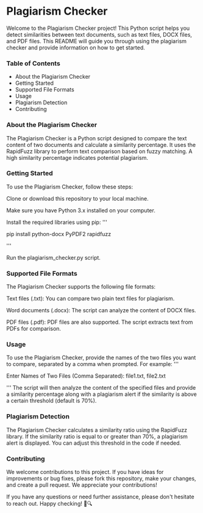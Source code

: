 # Plagiarism Checker
Welcome to the Plagiarism Checker project! This Python script helps you detect similarities between text documents, such as text files, DOCX files, and PDF files. This README will guide you through using the plagiarism checker and provide information on how to get started.

### Table of Contents
* About the Plagiarism Checker
* Getting Started
* Supported File Formats
* Usage
* Plagiarism Detection
* Contributing

### About the Plagiarism Checker
The Plagiarism Checker is a Python script designed to compare the text content of two documents and calculate a similarity percentage. It uses the RapidFuzz library to perform text comparison based on fuzzy matching. A high similarity percentage indicates potential plagiarism.

### Getting Started
To use the Plagiarism Checker, follow these steps:

Clone or download this repository to your local machine.

Make sure you have Python 3.x installed on your computer.

Install the required libraries using pip:
'''

pip install python-docx PyPDF2 rapidfuzz

'''

Run the plagiarism_checker.py script.

### Supported File Formats
The Plagiarism Checker supports the following file formats:

Text files (.txt): You can compare two plain text files for plagiarism.

Word documents (.docx): The script can analyze the content of DOCX files.

PDF files (.pdf): PDF files are also supported. The script extracts text from PDFs for comparison.

### Usage
To use the Plagiarism Checker, provide the names of the two files you want to compare, separated by a comma when prompted.
For example:
'''  

Enter Names of Two Files (Comma Separated): file1.txt, file2.txt

'''
The script will then analyze the content of the specified files and provide a similarity percentage along with a plagiarism alert if the similarity is above a certain threshold (default is 70%).

### Plagiarism Detection
The Plagiarism Checker calculates a similarity ratio using the RapidFuzz library. If the similarity ratio is equal to or greater than 70%, a plagiarism alert is displayed. You can adjust this threshold in the code if needed.

### Contributing
We welcome contributions to this project. If you have ideas for improvements or bug fixes, please fork this repository, make your changes, and create a pull request. We appreciate your contributions!

If you have any questions or need further assistance, please don't hesitate to reach out.
Happy checking! 📝🔍






